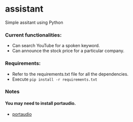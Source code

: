 # assistant
Simple assitant using Python

### Current functionalities:
* Can search YouTube for a spoken keyword.
* Can announce the stock price for a particular company.

### Requirements:
* Refer to the requirements.txt file for all the dependencies.
* Execute `pip install -r requirements.txt`

### Notes
#### You may need to install portaudio. 
* [portaudio](https://stackoverflow.com/questions/48690984/portaudio-h-no-such-file-or-directory "Install Portaudio")